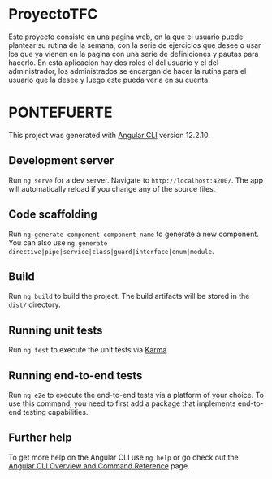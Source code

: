 # ProyectoTFC

Este proyecto consiste en una pagina web, en la que el usuario puede plantear su rutina de la semana, con la serie de ejercicios que desee o usar los que ya vienen en la pagina con una serie de definiciones y pautas para hacerlo.
En esta aplicacion hay dos roles el del usuario y el del administrador, los administrados se encargan de hacer la rutina para el usuario que la desee y luego este pueda verla en su cuenta.

# PONTEFUERTE

This project was generated with [Angular CLI](https://github.com/angular/angular-cli) version 12.2.10.

## Development server

Run `ng serve` for a dev server. Navigate to `http://localhost:4200/`. The app will automatically reload if you change any of the source files.

## Code scaffolding

Run `ng generate component component-name` to generate a new component. You can also use `ng generate directive|pipe|service|class|guard|interface|enum|module`.

## Build

Run `ng build` to build the project. The build artifacts will be stored in the `dist/` directory.

## Running unit tests

Run `ng test` to execute the unit tests via [Karma](https://karma-runner.github.io).

## Running end-to-end tests

Run `ng e2e` to execute the end-to-end tests via a platform of your choice. To use this command, you need to first add a package that implements end-to-end testing capabilities.

## Further help

To get more help on the Angular CLI use `ng help` or go check out the [Angular CLI Overview and Command Reference](https://angular.io/cli) page.
